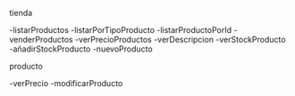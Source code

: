 tienda

-listarProductos
-listarPorTipoProducto
-listarProductoPorId
-venderProductos
-verPrecioProductos
-verDescripcion
-verStockProducto
-añadirStockProducto
-nuevoProducto



producto

-verPrecio
-modificarProducto